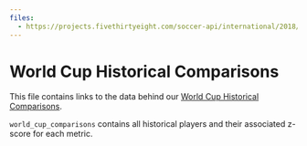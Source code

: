 ```yaml
---
files:
  - https://projects.fivethirtyeight.com/soccer-api/international/2018/world_cup_comparisons.csv
---
```

# World Cup Historical Comparisons

This file contains links to the data behind our [World Cup Historical Comparisons](https://projects.fivethirtyeight.com/world-cup-comparisons/).

`world_cup_comparisons` contains all historical players and their associated z-score for each metric.
